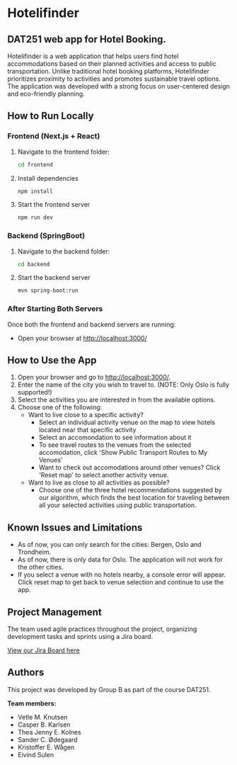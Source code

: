 # Hotelifinder

## DAT251 web app for Hotel Booking.
Hotelifinder is a web application that helps users find hotel accommodations based on their planned activities and access to public transportation. Unlike traditional hotel booking platforms, Hotelifinder prioritizes proximity to activities and promotes sustainable travel options. The application was developed with a strong focus on user-centered design and eco-friendly planning.

## How to Run Locally

### Frontend (Next.js + React)

1. Navigate to the frontend folder:
   ```bash
   cd frontend
   ```
2. Install dependencies
   ```bash
   npm install
   ```
3. Start the frontend server
   ```bash
   npm run dev
   ```

### Backend (SpringBoot)

1. Navigate to the backend folder:
   ```bash
   cd backend
   ````
2. Start the backend server
   ```bash
   mvn spring-boot:run
   ````

### After Starting Both Servers

Once both the frontend and backend servers are running:
* Open your browser at [http://localhost:3000/](http://localhost:3000/) 

## How to Use the App

1. Open your browser and go to [http://localhost:3000/](http://localhost:3000/).
2. Enter the name of the city you wish to travel to. (NOTE: Only Oslo is fully supported!)
3. Select the activities you are interested in from the available options.
4. Choose one of the following:
    * Want to live close to a specific activity?
        - Select an individual activity venue on the map to view hotels located near that specific activity
        - Select an accomondation to see information about it
        - To see travel routes to the venues from the selected accomodation, click 'Show Public Transport Routes to My Venues' 
        - Want to check out accomodations around other venues? Click 'Reset map' to select another activity venue.
   * Want to live as close to all activities as possible?
        - Choose one of the three hotel recommendations suggested by our algorithm, which finds the best location for traveling between all your selected activities using public transportation.

## Known Issues and Limitations

* As of now, you can only search for the cities: Bergen, Oslo and Trondheim.
* As of now, there is only data for Oslo. The application will not work for the other cities.
* If you select a venue with no hotels nearby, a console error will appear. Click reset map to get back to venue selection and continue to use the app.

## Project Management

The team used agile practices throughout the project, organizing development tasks and sprints using a Jira board.

[View our Jira Board here](https://dat250-gruppe3.atlassian.net/jira/software/projects/DAT251/boards/3?atlOrigin=eyJpIjoiYjkxZjY1Y2M1MTIxNGZiMGFhOWVlY2I2ODQ5YzBhNDEiLCJwIjoiaiJ9)

## Authors

This project was developed by Group B as part of the course DAT251.

**Team members:**
- Vetle M. Knutsen
- Casper B. Karlsen
- Thea Jenny E. Kolnes
- Sander C. Ødegaard
- Kristoffer E. Wågen
- Eivind Sulen
